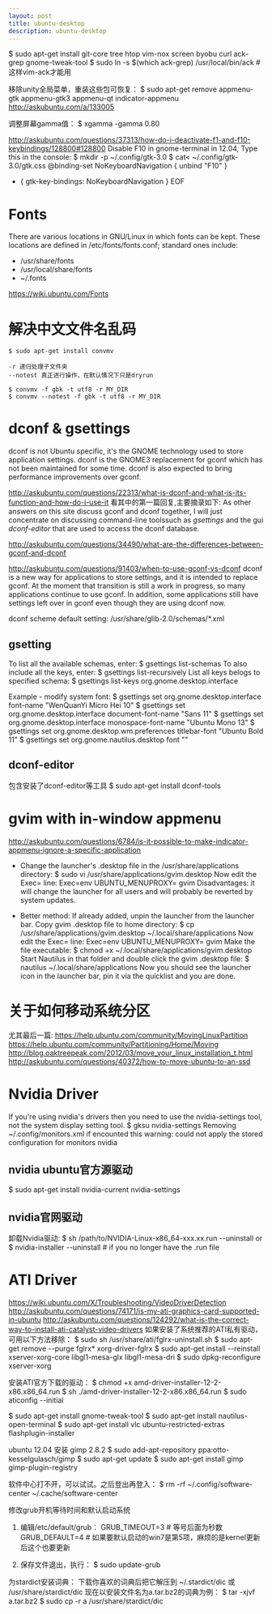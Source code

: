 ```yaml
---
layout: post
title: ubuntu-desktop
description: ubuntu-desktop
---
```


$ sudo apt-get install git-core tree htop vim-nox screen byobu curl ack-grep gnome-tweak-tool
$ sudo ln -s $(which ack-grep) /usr/local/bin/ack # 这样vim-ack才能用

移除unity全局菜单，重装这些包可恢复：
    $ sudo apt-get remove appmenu-gtk appmenu-gtk3 appmenu-qt indicator-appmenu
http://askubuntu.com/a/133005

调整屏幕gamma值：
    $ xgamma -gamma 0.80

http://askubuntu.com/questions/37313/how-do-i-deactivate-f1-and-f10-keybindings/128800#128800
Disable F10 in gnome-terminal in 12.04, Type this in the console:
$ mkdir -p ~/.config/gtk-3.0
$ cat<<EOF > ~/.config/gtk-3.0/gtk.css
@binding-set NoKeyboardNavigation {
     unbind "<shift>F10"
}
* {
     gtk-key-bindings: NoKeyboardNavigation
}
EOF

Fonts
=====

There are various locations in GNU/Linux in which fonts can be kept.
These locations are defined in /etc/fonts/fonts.conf; standard ones include:
+ /usr/share/fonts
+ /usr/local/share/fonts
+ ~/.fonts

https://wiki.ubuntu.com/Fonts

解决中文文件名乱码
==================

    $ sudo apt-get install convmv

    -r 递归处理子文件夹
    --notest 真正进行操作，在默认情况下只是dryrun

    $ convmv -f gbk -t utf8 -r MY_DIR
    $ convmv --notest -f gbk -t utf8 -r MY_DIR

dconf & gsettings
=================

dconf is not Ubuntu specific, it's the GNOME technology used to store application settings.
dconf is the GNOME3 replacement for gconf which has not been maintained for some time.
dconf is also expected to bring performance improvements over gconf.

http://askubuntu.com/questions/22313/what-is-dconf-and-what-is-its-function-and-how-do-i-use-it
看其中的第一篇回复,主要摘录如下:
As other answers on this site discuss gconf and dconf together, 
I will just concentrate on discussing command-line toolssuch as *gsettings*
and the gui *dconf-editor* that are used to access the dconf database.

http://askubuntu.com/questions/34490/what-are-the-differences-between-gconf-and-dconf

http://askubuntu.com/questions/91403/when-to-use-gconf-vs-dconf
dconf is a new way for applications to store settings, and it is intended to replace gconf.
At the moment that transition is still a work in progress,
so many applications continue to use gconf. In addition, some applications still have
settings left over in gconf even though they are using dconf now.

dconf scheme default setting: /usr/share/glib-2.0/schemas/\*.xml

gsetting
--------

To list all the available schemas, enter:
    $ gsettings list-schemas
To also include all the keys, enter:
    $ gsettings list-recursively
List all keys belogs to specified schema:
    $ gsettings list-keys org.gnome.desktop.interface

Example - modify system font:
    $ gsettings set org.gnome.desktop.interface font-name "WenQuanYi Micro Hei 10"
    $ gsettings set org.gnome.desktop.interface document-font-name "Sans 11"
    $ gsettings set org.gnome.desktop.interface monospace-font-name "Ubuntu Mono 13"
    $ gsettings set org.gnome.desktop.wm.preferences titlebar-font "Ubuntu Bold 11"
    $ gsettings set org.gnome.nautilus.desktop font ""

dconf-editor
------------

包含安装了dconf-editor等工具
    $ sudo apt-get install dconf-tools 

gvim with in-window appmenu
===========================

http://askubuntu.com/questions/6784/is-it-possible-to-make-indicator-appmenu-ignore-a-specific-application

+ Change the launcher's .desktop file in the /usr/share/applications directory:
      $ sudo vi /usr/share/applications/gvim.desktop
  Now edit the Exec= line:
      Exec=env UBUNTU_MENUPROXY= gvim
  Disadvantages: it will change the launcher for all users and will probably be reverted by system updates.

+ Better method:
  If already added, unpin the launcher from the launcher bar.
  Copy gvim .desktop file to home directory:
      $ cp /usr/share/applications/gvim.desktop ~/.local/share/applications
  Now edit the Exec= line:
      Exec=env UBUNTU_MENUPROXY= gvim
  Make the file executable:
      $ chmod +x ~/.local/share/applications/gvim.desktop
  Start Nautilus in that folder and double click the gvim .desktop file:
      $ nautilus ~/.local/share/applications
  Now you should see the launcher icon in the launcher bar,
  pin it via the quicklist and you are done.

关于如何移动系统分区
====================

尤其最后一篇:
    https://help.ubuntu.com/community/MovingLinuxPartition
    https://help.ubuntu.com/community/Partitioning/Home/Moving
    http://blog.oaktreepeak.com/2012/03/move_your_linux_installation_t.html
    http://askubuntu.com/questions/40372/how-to-move-ubuntu-to-an-ssd

Nvidia Driver
=============

If you're using nvidia's drivers then you need to use the nvidia-settings tool,
not the system display setting tool.
    $ gksu nvidia-settings
Removing ~/.config/monitors.xml if encounted this warning:
could not apply the stored configuration for monitors nvidia 

nvidia ubuntu官方源驱动
-----------------------

$ sudo apt-get install nvidia-current nvidia-settings

nvidia官网驱动
--------------

卸载Nvidia驱动:
$ sh /path/to/NVIDIA-Linux-x86_64-xxx.xx.run --uninstall
or
$ nvidia-installer --uninstall # if you no longer have the .run file

ATI Driver
==========

https://wiki.ubuntu.com/X/Troubleshooting/VideoDriverDetection
http://askubuntu.com/questions/74171/is-my-ati-graphics-card-supported-in-ubuntu
http://askubuntu.com/questions/124292/what-is-the-correct-way-to-install-ati-catalyst-video-drivers
如果安装了系统推荐的ATI私有驱动，可用以下方法移除：
    $ sudo sh /usr/share/ati/fglrx-uninstall.sh
    $ sudo apt-get remove --purge fglrx* xorg-driver-fglrx
    $ sudo apt-get install --reinstall xserver-xorg-core libgl1-mesa-glx libgl1-mesa-dri
    $ sudo dpkg-reconfigure xserver-xorg

安装ATI官方下载的驱动：
    $ chmod +x amd-driver-installer-12-2-x86.x86_64.run
    $ sh ./amd-driver-installer-12-2-x86.x86_64.run
    $ sudo aticonfig --initial

$ sudo apt-get install gnome-tweak-tool
$ sudo apt-get install nautilus-open-terminal
$ sudo apt-get install vlc ubuntu-restricted-extras flashplugin-installer

ubuntu 12.04 安装 gimp 2.8.2
    $ sudo add-apt-repository ppa:otto-kesselgulasch/gimp
    $ sudo apt-get update
    $ sudo apt-get install gimp gimp-plugin-registry

软件中心打不开，可以试试。之后登出再登入：
    $ rm -rf ~/.config/software-center ~/.cache/software-center

修改grub开机等待时间和默认启动系统

1.  编辑/etc/default/grub：
    GRUB_TIMEOUT=3 # 等号后面为秒数
    GRUB_DEFAULT=4 # 如果要默认启动的win7是第5项，麻烦的是kernel更新后这个也要更新

2.  保存文件退出，执行：
    $ sudo update-grub

为stardict安装词典：
下载你喜欢的词典后把它解压到 ~/.stardict/dic 或 /usr/share/stardict/dic
现在以安装文件名为a.tar.bz2的词典为例：
    $ tar -xjvf a.tar.bz2 
    $ sudo cp -r a /usr/share/stardict/dic 
